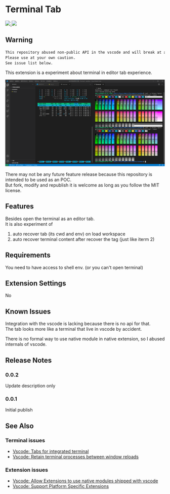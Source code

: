# Terminal Tab

<a href="https://opensource.org/licenses/MIT">
    <img src="https://img.shields.io/github/license/mmis1000/Vscode-terminal-tab?color=green&style=flat-square&label=License" />
</a>
<a href="https://marketplace.visualstudio.com/items?itemName=mmis1000-personal.terminaltab">
    <img src="https://img.shields.io/visual-studio-marketplace/v/mmis1000-personal.terminaltab?color=green&label=VS%20Marketplace&style=flat-square" />
</a>

## Warning
```txt
This repository abused non-public API in the vscode and will break at any time in the future.
Please use at your own caution.
See issue list below.
```

This extension is a experiment about terminal in editor tab experience.  

![The extension](./demo.png)

There may not be any future feature release because this repository is intended to be used as an POC.  
But fork, modify and republish it is welcome as long as you follow the MIT license.

## Features

Besides open the terminal as an editor tab.  
It is also experiment of

1. auto recover tab (its cwd and env) on load workspace
2. auto recover terminal content after recover the tag (just like iterm 2)

## Requirements

You need to have access to shell env. (or you can't open terminal)

## Extension Settings

No

## Known Issues

Integration with the vscode is lacking because there is no api for that.  
The tab looks more like a terminal that live in vscode by accident.

There is no formal way to use native module in native extension, so I abused internals of vscode.

## Release Notes

### 0.0.2

Update description only

### 0.0.1

Initial publish

## See Also

### Terminal issues

- [Vscode: Tabs for integrated terminal](https://github.com/microsoft/vscode/issues/10546)  
- [Vscode: Retain terminal processes between window reloads](https://github.com/microsoft/vscode/issues/20013)

### Extension issues

- [Vscode: Allow Extensions to use native modules shipped with vscode](https://github.com/microsoft/vscode/issues/84439)
- [Vscode: Support Platform Specific Extensions](https://github.com/microsoft/vscode/issues/23251)
